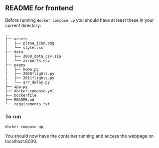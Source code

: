 ## **README for frontend**
Before running `docker compose up` you should have at least these in your current directory:
```
.
├── assets
|   ├── plane_icon.png
│   └── style.css
├── data
|   ├── 2008_data_csv.zip
|   └── airports.csv
├── pages
|   ├── home.py
|   ├── 2008flights.py
|   ├── 2011flights.py
|   └── arr_delay.py
├── app.py
├── docker-compose.yml
├── Dockerfile
├── README.md
└── requirements.txt
```
### **To run**
```
docker compose up
```
You should now have the container running and access the webpage on localhost:8000. 

